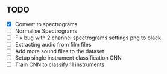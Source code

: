 ## TODO

- [x] Convert to spectrograms
- [ ] Normalise Spectrograms
- [ ] Fix bug with 2 channel spectrograms settings png to black 
- [ ] Extracting audio from film files
- [ ] Add more sound files to the dataset
- [ ] Setup single instrument classification CNN
- [ ] Train CNN to classify 11 instruments